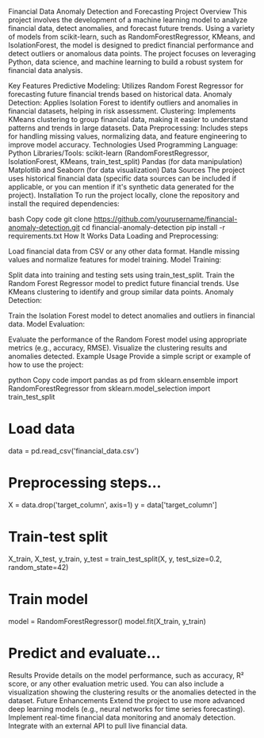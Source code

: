Financial Data Anomaly Detection and Forecasting
Project Overview
This project involves the development of a machine learning model to analyze financial data, detect anomalies, and forecast future trends. Using a variety of models from scikit-learn, such as RandomForestRegressor, KMeans, and IsolationForest, the model is designed to predict financial performance and detect outliers or anomalous data points. The project focuses on leveraging Python, data science, and machine learning to build a robust system for financial data analysis.

Key Features
Predictive Modeling: Utilizes Random Forest Regressor for forecasting future financial trends based on historical data.
Anomaly Detection: Applies Isolation Forest to identify outliers and anomalies in financial datasets, helping in risk assessment.
Clustering: Implements KMeans clustering to group financial data, making it easier to understand patterns and trends in large datasets.
Data Preprocessing: Includes steps for handling missing values, normalizing data, and feature engineering to improve model accuracy.
Technologies Used
Programming Language: Python
Libraries/Tools:
scikit-learn (RandomForestRegressor, IsolationForest, KMeans, train_test_split)
Pandas (for data manipulation)
Matplotlib and Seaborn (for data visualization)
Data Sources
The project uses historical financial data (specific data sources can be included if applicable, or you can mention if it's synthetic data generated for the project).
Installation
To run the project locally, clone the repository and install the required dependencies:

bash
Copy code
git clone https://github.com/yourusername/financial-anomaly-detection.git
cd financial-anomaly-detection
pip install -r requirements.txt
How It Works
Data Loading and Preprocessing:

Load financial data from CSV or any other data format.
Handle missing values and normalize features for model training.
Model Training:

Split data into training and testing sets using train_test_split.
Train the Random Forest Regressor model to predict future financial trends.
Use KMeans clustering to identify and group similar data points.
Anomaly Detection:

Train the Isolation Forest model to detect anomalies and outliers in financial data.
Model Evaluation:

Evaluate the performance of the Random Forest model using appropriate metrics (e.g., accuracy, RMSE).
Visualize the clustering results and anomalies detected.
Example Usage
Provide a simple script or example of how to use the project:

python
Copy code
import pandas as pd
from sklearn.ensemble import RandomForestRegressor
from sklearn.model_selection import train_test_split

# Load data
data = pd.read_csv('financial_data.csv')

# Preprocessing steps...
X = data.drop('target_column', axis=1)
y = data['target_column']

# Train-test split
X_train, X_test, y_train, y_test = train_test_split(X, y, test_size=0.2, random_state=42)

# Train model
model = RandomForestRegressor()
model.fit(X_train, y_train)

# Predict and evaluate...
Results
Provide details on the model performance, such as accuracy, R² score, or any other evaluation metric used.
You can also include a visualization showing the clustering results or the anomalies detected in the dataset.
Future Enhancements
Extend the project to use more advanced deep learning models (e.g., neural networks for time series forecasting).
Implement real-time financial data monitoring and anomaly detection.
Integrate with an external API to pull live financial data.



